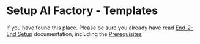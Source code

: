 # Setup AI Factory - Templates

If you have found this place. Please be sure you already have read [End-2-End Setup](../../../../../documentation/v2/20-29/24-end-2-end-setup.md) documentation, including the [Prerequisites](../../../../../documentation/v2/10-19/12-prerequisites-setup.md)